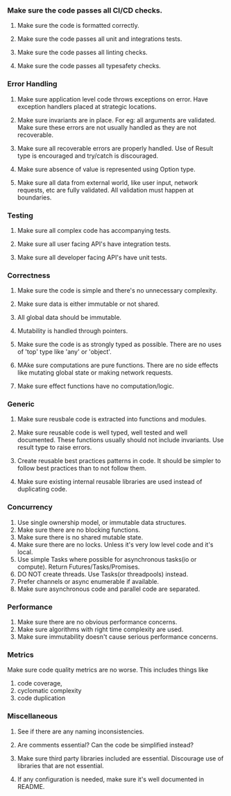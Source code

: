 ### Make sure the code passes all CI/CD checks.

1.  Make sure the code is formatted correctly.

2.  Make sure the code passes all unit and integrations tests.

3.  Make sure the code passes all linting checks.

4.  Make sure the code passes all typesafety checks.

### Error Handling

1. Make sure application level code throws exceptions on error. Have exception
   handlers placed at strategic locations.

2. Make sure invariants are in place. For eg: all arguments are validated. Make
   sure these errors are not usually handled as they are not recoverable.

3. Make sure all recoverable errors are properly handled. Use of Result type is
   encouraged and try/catch is discouraged.

4. Make sure absence of value is represented using Option type.

5. Make sure all data from external world, like user input, network requests,
   etc are fully validated. All validation must happen at boundaries.

### Testing

1.  Make sure all complex code has accompanying tests.

2.  Make sure all user facing API's have integration tests.

3.  Make sure all developer facing API's have unit tests.

### Correctness

1.  Make sure the code is simple and there's no unnecessary complexity.

2.  Make sure data is either immutable or not shared.

3.  All global data should be immutable.

4.  Mutability is handled through pointers.

5.  Make sure the code is as strongly typed as possible. There are no uses of
    'top' type like 'any' or 'object'.
6.  MAke sure computations are pure functions. There are no side effects like
    mutating global state or making network requests.

7.  Make sure effect functions have no computation/logic.

### Generic

1. Make sure reusbale code is extracted into functions and modules.

2. Make sure reusable code is well typed, well tested and well documented. These
   functions usually should not include invariants. Use result type to raise
   errors.

3. Create reusable best practices patterns in code. It should be simpler to
   follow best practices than to not follow them.

4. Make sure existing internal reusable libraries are used instead of
   duplicating code.

### Concurrency

1. Use single ownership model, or immutable data structures.
2. Make sure there are no blocking functions.
3. Make sure there is no shared mutable state.
4. Make sure there are no locks. Unless it's very low level code and it's local.
5. Use simple Tasks where possible for asynchronous tasks(io or compute). Return
   Futures/Tasks/Promises.
6. DO NOT create threads. Use Tasks(or threadpools) instead.
7. Prefer channels or async enumerable if available.
8. Make sure asynchronous code and parallel code are separated.

### Performance

1.  Make sure there are no obvious performance concerns.
2.  Make sure algorithms with right time complexity are used.
3.  Make sure immutability doesn't cause serious performance concerns.

### Metrics

Make sure code quality metrics are no worse. This includes things like

1. code coverage,
2. cyclomatic complexity
3. code duplication

### Miscellaneous

1. See if there are any naming inconsistencies.

2. Are comments essential? Can the code be simplified instead?

3. Make sure third party libraries included are essential. Discourage use of
   libraries that are not essential.

4. If any configuration is needed, make sure it's well documented in README.
